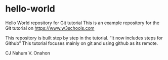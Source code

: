 # hello-world
Hello World repository for Git tutorial
This is an example repository for the Git tutorial on
https://www.w3schools.com

This repository is built step by step in the tutorial.
“It now includes steps for Github”
This tutorial focuses mainly on git and using github as its remote.

CJ Nahum V. Onahon
